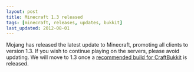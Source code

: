 ```yaml
---
layout: post
title: Minecraft 1.3 released
tags: [minecraft, releases, updates, bukkit]
last_updated: 2012-08-01
---
```


Mojang has released the latest update to Minecraft, promoting all clients to version 1.3. If you wish to continue playing on the servers, please avoid updating. We will move to 1.3 once a [recommended build for CraftBukkit](http://forums.bukkit.org/threads/when-will-craftbukkit-for-1-3-be-released.88921/) is released.
